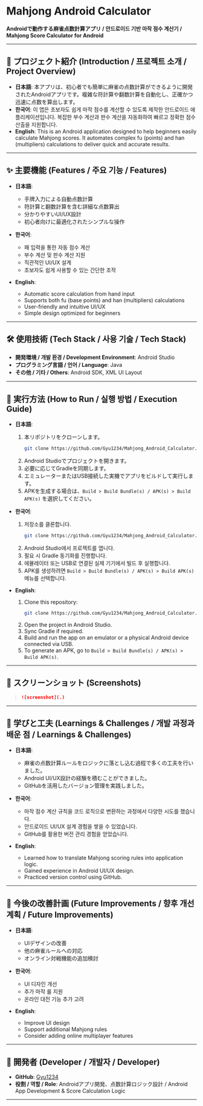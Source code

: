 # Mahjong Android Calculator  
**Androidで動作する麻雀点数計算アプリ / 안드로이드 기반 마작 점수 계산기 / Mahjong Score Calculator for Android**  

---

## 📌 プロジェクト紹介 (Introduction / 프로젝트 소개 / Project Overview)  
- **日本語**: 本アプリは、初心者でも簡単に麻雀の点数計算ができるように開発されたAndroidアプリです。複雑な符計算や翻数計算を自動化し、正確かつ迅速に点数を算出します。  
- **한국어**: 이 앱은 초보자도 쉽게 마작 점수를 계산할 수 있도록 제작한 안드로이드 애플리케이션입니다. 복잡한 부수 계산과 판수 계산을 자동화하여 빠르고 정확한 점수 산출을 지원합니다.  
- **English**: This is an Android application designed to help beginners easily calculate Mahjong scores. It automates complex fu (points) and han (multipliers) calculations to deliver quick and accurate results.  

---

## ✨ 主要機能 (Features / 주요 기능 / Features)  
- **日本語**:  
  - 手牌入力による自動点数計算  
  - 符計算と翻数計算を含む詳細な点数算出  
  - 分かりやすいUI/UX設計  
  - 初心者向けに最適化されたシンプルな操作  

- **한국어**:  
  - 패 입력을 통한 자동 점수 계산  
  - 부수 계산 및 판수 계산 지원  
  - 직관적인 UI/UX 설계  
  - 초보자도 쉽게 사용할 수 있는 간단한 조작  

- **English**:  
  - Automatic score calculation from hand input  
  - Supports both fu (base points) and han (multipliers) calculations  
  - User-friendly and intuitive UI/UX  
  - Simple design optimized for beginners  

---

## 🛠 使用技術 (Tech Stack / 사용 기술 / Tech Stack)  
- **開発環境 / 개발 환경 / Development Environment**: Android Studio  
- **プログラミング言語 / 언어 / Language**: Java  
- **その他 / 기타 / Others**: Android SDK, XML UI Layout  

---

## 🚀 実行方法 (How to Run / 실행 방법 / Execution Guide)  
- **日本語**:  
  1. 本リポジトリをクローンします。  
     ```bash
     git clone https://github.com/Gyu1234/Mahjong_Android_Calculator.git
     ```  
  2. Android Studioでプロジェクトを開きます。  
  3. 必要に応じてGradleを同期します。  
  4. エミュレーターまたはUSB接続した実機でアプリをビルドして実行します。  
  5. APKを生成する場合は、`Build > Build Bundle(s) / APK(s) > Build APK(s)` を選択してください。  

- **한국어**:  
  1. 저장소를 클론합니다.  
     ```bash
     git clone https://github.com/Gyu1234/Mahjong_Android_Calculator.git
     ```  
  2. Android Studio에서 프로젝트를 엽니다.  
  3. 필요 시 Gradle 동기화를 진행합니다.  
  4. 에뮬레이터 또는 USB로 연결된 실제 기기에서 빌드 후 실행합니다.  
  5. APK를 생성하려면 `Build > Build Bundle(s) / APK(s) > Build APK(s)` 메뉴를 선택합니다.  

- **English**:  
  1. Clone this repository:  
     ```bash
     git clone https://github.com/Gyu1234/Mahjong_Android_Calculator.git
     ```  
  2. Open the project in Android Studio.  
  3. Sync Gradle if required.  
  4. Build and run the app on an emulator or a physical Android device connected via USB.  
  5. To generate an APK, go to `Build > Build Bundle(s) / APK(s) > Build APK(s)`.  

---

## 📱 スクリーンショット (Screenshots)  
>  
> ```markdown
> ![screenshot](.)
> ```

---

## 📖 学びと工夫 (Learnings & Challenges / 개발 과정과 배운 점 / Learnings & Challenges)  
- **日本語**:  
  - 麻雀の点数計算ルールをロジックに落とし込む過程で多くの工夫を行いました。  
  - Android UI/UX設計の経験を積むことができました。  
  - GitHubを活用したバージョン管理を実践しました。  

- **한국어**:  
  - 마작 점수 계산 규칙을 코드 로직으로 변환하는 과정에서 다양한 시도를 했습니다.  
  - 안드로이드 UI/UX 설계 경험을 쌓을 수 있었습니다.  
  - GitHub를 활용한 버전 관리 경험을 얻었습니다.  

- **English**:  
  - Learned how to translate Mahjong scoring rules into application logic.  
  - Gained experience in Android UI/UX design.  
  - Practiced version control using GitHub.  

---

## 🔮 今後の改善計画 (Future Improvements / 향후 개선 계획 / Future Improvements)  
- **日本語**:  
  - UIデザインの改善  
  - 他の麻雀ルールへの対応  
  - オンライン対戦機能の追加検討  

- **한국어**:  
  - UI 디자인 개선  
  - 추가 마작 룰 지원  
  - 온라인 대전 기능 추가 고려  

- **English**:  
  - Improve UI design  
  - Support additional Mahjong rules  
  - Consider adding online multiplayer features  

---

## 👤 開発者 (Developer / 개발자 / Developer)  
- **GitHub**: [Gyu1234](https://github.com/Gyu1234)  
- **役割 / 역할 / Role**: Androidアプリ開発、点数計算ロジック設計 / Android App Development & Score Calculation Logic  

---

